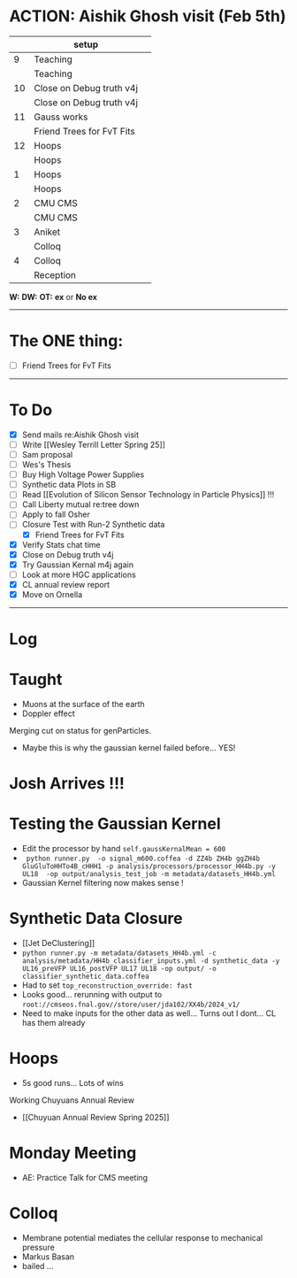 # ACTION:  Aishik Ghosh visit (Feb 5th)

|     | setup                     |     |
| --- | ------------------------- | --- |
| 9   | Teaching                  |     |
|     | Teaching                  |     |
| 10  | Close on Debug truth v4j  |     |
|     | Close on Debug truth v4j  |     |
| 11  | Gauss works               |     |
|     | Friend Trees for FvT Fits |     |
| 12  | Hoops                     |     |
|     | Hoops                     |     |
| 1   | Hoops                     |     |
|     | Hoops                     |     |
| 2   | CMU CMS                   |     |
|     | CMU CMS                   |     |
| 3   | Aniket                    |     |
|     | Colloq                    |     |
| 4   | Colloq                    |     |
|     | Reception                 |     |

**W:**
**DW:**
**OT:**
**ex** or **No ex**

---
# The ONE thing: 
- [ ] Friend Trees for FvT Fits

---
# To Do

- [x]  Send mails re:Aishik Ghosh visit
- [ ] Write [[Wesley Terrill Letter Spring 25]]
- [ ] Sam proposal
- [ ] Wes's Thesis
- [ ] Buy High Voltage Power Supplies
- [ ]  Synthetic data Plots in SB 
- [ ] Read [[Evolution of Silicon Sensor Technology in Particle Physics]] !!!
- [ ] Call Liberty mutual re:tree down
- [ ]  Apply to fall Osher
- [ ] Closure Test with Run-2 Synthetic data
	- [x]  Friend Trees for FvT Fits
- [x] Verify Stats chat time
- [x] Close on Debug truth v4j
- [x] Try Gaussian Kernal m4j again
- [ ] Look at more HGC applications
- [x] CL annual review report
- [x] Move on Ornella
---

# Log


# Taught 
- Muons at the surface of the earth
- Doppler effect

Merging cut on status for genParticles.
- Maybe this is why the gaussian kernel failed before... YES! 

# Josh Arrives !!!

# Testing the Gaussian Kernel 
- Edit the processor by hand `self.gaussKernalMean = 600`
- ` python runner.py  -o signal_m600.coffea -d ZZ4b ZH4b ggZH4b GluGluToHHTo4B_cHHH1 -p analysis/processors/processor_HH4b.py -y UL18  -op output/analysis_test_job -m metadata/datasets_HH4b.yml`
- Gaussian Kernel filtering now makes sense !

# Synthetic Data Closure
- [[Jet DeClustering]]
- `python runner.py -m metadata/datasets_HH4b.yml -c analysis/metadata/HH4b_classifier_inputs.yml -d synthetic_data -y UL16_preVFP UL16_postVFP UL17 UL18 -op output/ -o classifier_synthetic_data.coffea`
- Had to set `top_reconstruction_override: fast`
- Looks good... rerunning with output to `root://cmseos.fnal.gov//store/user/jda102/XX4b/2024_v1/`
- Need to make inputs for the other data as well... Turns out I dont... CL has them already

# Hoops
- 5s good runs... Lots of wins

Working Chuyuans Annual Review
- [[Chuyuan Annual Review Spring 2025]]

# Monday Meeting
- AE: Practice Talk for CMS meeting

# Colloq 
- Membrane potential mediates the cellular response to mechanical pressure
- Markus Basan
- bailed ... 

